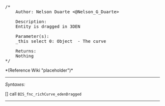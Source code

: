 <pre>/*
	Author: Nelson Duarte <@Nelson_G_Duarte>

	Description:
	Entity is dragged in 3DEN

	Parameter(s):
	_this select 0: Object	- The curve

	Returns:
	Nothing
*/</pre>*(Reference Wiki "placeholder")*<!-- Remove this after fill-in -->


---
*Syntaxes:*

[] call `BIS_fnc_richCurve_edenDragged`

---
